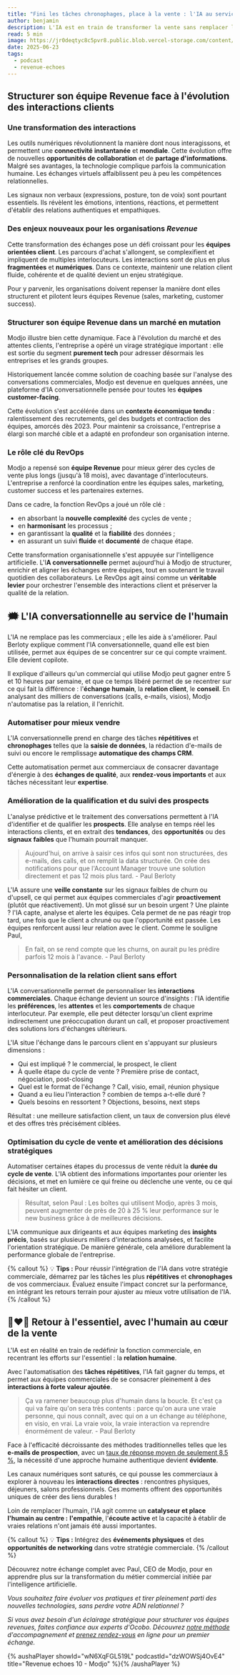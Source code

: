 ```yaml
---
title: "Fini les tâches chronophages, place à la vente : l'IA au service des commerciaux"
author: benjamin
description: L'IA est en train de transformer la vente sans remplacer l'humain. Découvrez comment elle améliore les performances commerciales tout en renforçant la relation client.
read: 5 min
image: https://jr0deqtyc8c5pvr8.public.blob.vercel-storage.com/content/posts/revenue-echoes-10/cover.png
date: 2025-06-23
tags:
  - podcast
  - revenue-echoes
---
```


## Structurer son équipe Revenue face à l'évolution des interactions clients

### Une transformation des interactions

Les outils numériques révolutionnent la manière dont nous interagissons, et permettent une **connectivité** **instantanée** et **mondiale**. Cette évolution offre de nouvelles **opportunités de collaboration** et de **partage d'informations**. Malgré ses avantages, la technologie complique parfois la communication humaine. Les échanges virtuels affaiblissent peu à peu les compétences relationnelles.

Les signaux non verbaux (expressions, posture, ton de voix) sont pourtant essentiels. Ils révèlent les émotions, intentions, réactions, et permettent d'établir des relations authentiques et empathiques.

### Des enjeux nouveaux pour les organisations *Revenue*

Cette transformation des échanges pose un défi croissant pour les **équipes orientées client**. Les parcours d'achat s'allongent, se complexifient et impliquent de multiples interlocuteurs. Les interactions sont de plus en plus **fragmentées** et **numériques**. Dans ce contexte, maintenir une relation client fluide, cohérente et de qualité devient un enjeu stratégique.

Pour y parvenir, les organisations doivent repenser la manière dont elles structurent et pilotent leurs équipes Revenue (sales, marketing, customer success).

### Structurer son équipe Revenue dans un marché en mutation

Modjo illustre bien cette dynamique. Face à l'évolution du marché et des attentes clients, l'entreprise a opéré un virage stratégique important : elle est sortie du segment **purement tech** pour adresser désormais les entreprises et les grands groupes.

Historiquement lancée comme solution de coaching basée sur l'analyse des conversations commerciales, Modjo est devenue en quelques années, une plateforme d'IA conversationnelle pensée pour toutes les **équipes customer-facing**.

Cette évolution s'est accélérée dans un **contexte économique tendu** : ralentissement des recrutements, gel des budgets et contraction des équipes, amorcés dès 2023. Pour maintenir sa croissance, l'entreprise a élargi son marché cible et a adapté en profondeur son organisation interne.

### Le rôle clé du RevOps

Modjo a repensé son **équipe Revenue** pour mieux gérer des cycles de vente plus longs (jusqu'à 18 mois), avec davantage d'interlocuteurs. L'entreprise a renforcé la coordination entre les équipes sales, marketing, customer success et les partenaires externes.

Dans ce cadre, la fonction RevOps a joué un rôle clé :

- en absorbant la **nouvelle complexité** des cycles de vente ;
- en **harmonisant** les processus ;
- en garantissant la **qualité** et la **fiabilité** des données ;
- en assurant un suivi **fluide** et **documenté** de chaque étape.

Cette transformation organisationnelle s'est appuyée sur l'intelligence artificielle. L'I**A conversationnelle** permet aujourd'hui à Modjo de structurer, enrichir et aligner les échanges entre équipes, tout en soutenant le travail quotidien des collaborateurs. Le RevOps agit ainsi comme un **véritable levier** pour orchestrer l'ensemble des interactions client et préserver la qualité de la relation.

## 🗯️ L'IA conversationnelle au service de l'humain

L'IA ne remplace pas les commerciaux ; elle les aide à s'améliorer. Paul Berloty explique comment l'IA conversationnelle, quand elle est bien utilisée, permet aux équipes de se concentrer sur ce qui compte vraiment. Elle devient copilote.

Il explique d'ailleurs qu'un commercial qui utilise Modjo peut gagner entre 5 et 10 heures par semaine, et que ce temps libéré permet de se recentrer sur ce qui fait la différence  : l'**échange humain**, la **relation client**, le **conseil**. En analysant des milliers de conversations (calls, e-mails, visios), Modjo n'automatise pas la relation, il l'enrichit.

### Automatiser pour mieux vendre

L'IA conversationnelle prend en charge des tâches **répétitives** et **chronophages** telles que la **saisie de données**, la rédaction d'e-mails de suivi ou encore le remplissage **automatique des champs CRM**.

Cette automatisation permet aux commerciaux de consacrer davantage d'énergie à des **échanges de qualité**, aux **rendez-vous importants** et aux tâches nécessitant leur **expertise**.

### Amélioration de la qualification et du suivi des prospects

L'analyse prédictive et le traitement des conversations permettent à l'IA d'identifier et de qualifier les **prospects**. Elle analyse en temps réel les interactions clients, et en extrait des **tendances**, des **opportunités** ou des **signaux** **faibles** que l'humain pourrait manquer.

> Aujourd'hui, on arrive à saisir ces infos qui sont non structurées, des e-mails, des calls, et on remplit la data structurée. On crée des notifications pour que l'Account Manager trouve une solution directement et pas 12 mois plus tard. - Paul Berloty

L'IA assure une **veille constante** sur les signaux faibles de churn ou d'upsell, ce qui permet aux équipes commerciales d'agir **proactivement** (plutôt que réactivement). Un mot glissé sur un besoin urgent ? Une plainte ? l'IA capte, analyse et alerte les équipes. Cela permet de ne pas réagir trop tard, une fois que le client a chruné ou que l'opportunité est passée. Les équipes renforcent aussi leur relation avec le client. Comme le souligne Paul,

> En fait, on se rend compte que les churns, on aurait pu les prédire parfois 12 mois à l'avance. - Paul Berloty

### Personnalisation de la relation client sans effort

L'IA conversationnelle permet de personnaliser les **interactions** **commerciales**. Chaque échange devient un source d'insights : l'IA identifie les **préférences**, les **attentes** et les **comportements** de chaque interlocuteur. Par exemple, elle peut détecter lorsqu'un client exprime indirectement une préoccupation durant un call, et proposer proactivement des solutions lors d'échanges ultérieurs.

L'IA situe l'échange dans le parcours client en s'appuyant sur plusieurs dimensions :

- Qui est impliqué ? le commercial, le prospect, le client
- À quelle étape du cycle de vente ? Première prise de contact, négociation, post-closing
- Quel est le format de l'échange ? Call, visio, email, réunion physique
- Quand a eu lieu l'interaction ? combien de temps a-t-elle duré ?
- Quels besoins en ressortent ? Objections, besoins, next steps

Résultat : une meilleure satisfaction client, un taux de conversion plus élevé et des offres très précisément ciblées.

### Optimisation du cycle de vente et amélioration des décisions stratégiques

Automatiser certaines étapes du processus de vente réduit la **durée du cycle de vente**. L'IA obtient des informations importantes pour orienter les décisions, et met en lumière ce qui freine ou déclenche une vente, ou ce qui fait hésiter un client.

> Résultat, selon Paul : Les boîtes qui utilisent Modjo, après 3 mois, peuvent augmenter de près de 20 à 25 % leur performance sur le new business grâce à de meilleures décisions.

L'IA communique aux dirigeants et aux équipes marketing des **insights précis**, basés sur plusieurs milliers d'interactions analysées, et facilite l'orientation stratégique. De manière générale, cela améliore durablement la performance globale de l'entreprise.

{% callout %}
💡 **Tips :** Pour réussir l'intégration de l'IA dans votre stratégie commerciale, démarrez par les tâches les plus **répétitives** et **chronophages** de vos commerciaux. Évaluez ensuite l'impact concret sur la performance, en intégrant les retours terrain pour ajuster au mieux votre utilisation de l'IA.
{% /callout %}

## 👩‍❤️‍👨 Retour à l'essentiel, avec l'humain au cœur de la vente

L'IA est en réalité en train de redéfinir la fonction commerciale, en recentrant les efforts sur l'essentiel : la **relation humaine**.

Avec l'automatisation des **tâches répétitives**, l'IA fait gagner du temps, et permet aux équipes commerciales de se consacrer pleinement à des **interactions à forte valeur ajoutée**.

> Ça va ramener beaucoup plus d'humain dans la boucle. Et c'est ça qui va faire qu'on sera très contents : parce qu'on aura une vraie personne, qui nous connaît, avec qui on a un échange au téléphone, en visio, en vrai. La vraie voix, la vraie interaction va reprendre énormément de valeur. - Paul Berloty

Face à l'efficacité décroissante des méthodes traditionnelles telles que les **e-mails de prospection**, avec un [taux de réponse moyen de seulement 8,5 %](https://mkdgroupe.com/top-des-statistiques-incontournables-de-la-prospection-par-email-en-2024), la nécessité d'une approche humaine authentique devient **évidente**.

Les canaux numériques sont saturés, ce qui pousse les commerciaux à explorer à nouveau les **interactions directes** : rencontres physiques, déjeuners, salons professionnels. Ces moments offrent des opportunités uniques de créer des liens durables !

Loin de remplacer l'humain, l'IA agit comme un **catalyseur et place l'humain au centre :** **l'empathie**, l'**écoute active** et la capacité à établir de vraies relations n'ont jamais été aussi importantes.

{% callout %}
💡 **Tips :** Intégrez des **événements physiques** et des **opportunités de networking** dans votre stratégie commerciale.
{% /callout %}

Découvrez notre échange complet avec Paul, CEO de Modjo, pour en apprendre plus sur la transformation du métier commercial initiée par l'intelligence artificielle.

*Vous souhaitez faire évoluer vos pratiques et tirer pleinement parti des nouvelles technologies, sans perdre votre ADN relationnel ?*

*Si vous avez besoin d'un éclairage stratégique pour structurer vos équipes revenues, faites confiance aux experts d'Ocobo. Découvrez [notre méthode](https://www.ocobo.co/fr/strategies-revenue-operations) d'accompagnement et [prenez rendez-vous](https://www.ocobo.co/fr/contact) en ligne pour un premier échange.*

{% aushaPlayer showId="wN6XqFGL519L" podcastId="dzWOWSj4OvE4" title="Revenue echoes 10 - Modjo" %}{% /aushaPlayer %}